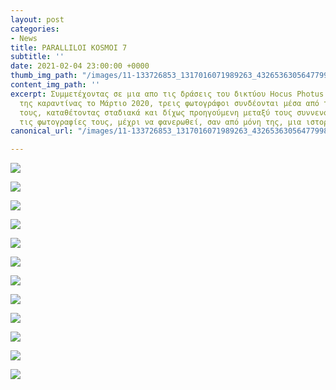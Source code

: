 ```yaml
---
layout: post
categories:
- News
title: PARALLILOI KOSMOI 7
subtitle: ''
date: 2021-02-04 23:00:00 +0000
thumb_img_path: "/images/11-133726853_1317016071989263_4326536305647799895_n.jpg"
content_img_path: ''
excerpt: Συμμετέχοντας σε μια απο τις δράσεις του δικτύου Hocus Photus στη διάρκεια
  της καραντίνας το Μάρτιο 2020, τρεις φωτογράφοι συνδέονται μέσα από τις εικόνες
  τους, καταθέτοντας σταδιακά και δίχως προηγούμενη μεταξύ τους συννενόηση, μια-μια
  τις φωτογραφίες τους, μέχρι να φανερωθεί, σαν από μόνη της, μια ιστορία.
canonical_url: "/images/11-133726853_1317016071989263_4326536305647799895_n.jpg"

---
```

![](/images/01-132403947_383937706026209_3509852526965541899_n.jpg)

![](/images/02_mg_5105.jpg)

![](/images/03-132048789_1351097455227952_1782362896588828598_n.jpg)

![](/images/04-img_4134.jpg)

![](/images/05-132370929_1931727126967698_8833381536574118709_n.jpg)

![](/images/06_mg_0353.jpg)

![](/images/07-132490150_214234206926496_7001960400703478973_n.jpg)

![](/images/08_mg_3341.jpg)

![](/images/09-134149617_2843512772588325_6368110654267988745_n.jpg)

![](/images/10-26232552_10214833602775995_9107812821739198727_o.jpg)

![](/images/11-133726853_1317016071989263_4326536305647799895_n.jpg)

![](/images/12_mg_2447.jpg)